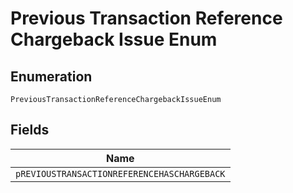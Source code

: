 
# Previous Transaction Reference Chargeback Issue Enum

## Enumeration

`PreviousTransactionReferenceChargebackIssueEnum`

## Fields

| Name |
|  --- |
| `pREVIOUSTRANSACTIONREFERENCEHASCHARGEBACK` |

